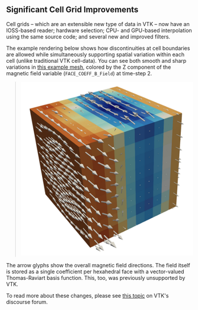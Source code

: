 ## Significant Cell Grid Improvements

Cell grids – which are an extensible new type of data in VTK – now have
an IOSS-based reader; hardware selection; CPU- and GPU-based interpolation
using the same source code; and several new and improved filters.

The example rendering below shows how discontinuities at cell boundaries
are allowed while simultaneously supporting spatial variation within each
cell (unlike traditional VTK cell-data). You can see both smooth and sharp
variations
in [this example mesh](https://www.paraview.org/files/ExternalData/SHA512/4f4fa78c414c8093721a9ff2dea1c4d7fb6fbf1e67c960edc76160544338650f5cd513231b6bd5aba2e80be68f5832eeff555c0df59279856be1dc6bb64de90a),
colored by the Z component of the magnetic field variable (`FACE_COEFF_B_Field`)
at time-step 2.

> ![Cell grid showing off discontinuities](./cell-grid-improvements.jpeg)

The arrow glyphs show the overall magnetic field directions.
The field itself is stored as a single coefficient per hexahedral face
with a vector-valued Thomas-Raviart basis function. This, too, was previously
unsupported by VTK.

To read more about these changes, please see
[this topic](https://discourse.vtk.org/t/new-vtkcellgrid-functionality/14640)
on VTK's discourse forum.
